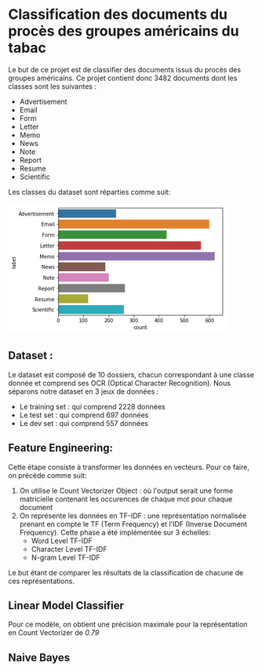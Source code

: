 # Classification des documents du procès des groupes américains du tabac

Le but de ce projet est de classifier des documents issus du procès des groupes américains. Ce projet contient donc 3482 documents dont les classes sont les suivantes :

* Advertisement
* Email
* Form
* Letter
* Memo
* News
* Note
* Report
* Resume
* Scientific

Les classes du dataset sont réparties comme suit: 

![Répartition des classes](classes.png)

## Dataset : 

Le dataset est composé de 10 dossiers, chacun correspondant à une classe donnée et comprend ses OCR (Optical Character Recognition). Nous séparons notre dataset en 3 jeux de données :
* Le training set : qui comprend 2228 données
* Le test set : qui comprend 697 données
* Le dev set : qui comprend 557 données

## Feature Engineering:

Cette étape consiste à transformer les données en vecteurs. Pour ce faire, on précède comme suit:

1. On utilise le Count Vectorizer Object : où l'output serait une forme matricielle contenant les occurences de chaque mot pour chaque document
2. On représente les données en TF-IDF : une représentation normalisée prenant en compte le TF (Term Frequency) et l'IDF (Inverse Document Frequency). Cette phase a été implémentée sur 3 échelles: 
    * Word Level TF-IDF
    * Character Level TF-IDF
    * N-gram Level TF-IDF
    
Le but étant de comparer les résultats de la classification de chacune de ces représentations.

## Linear Model Classifier 

Pour ce modèle, on obtient une précision maximale pour la représentation en Count Vectorizer de *0.79*

## Naive Bayes








